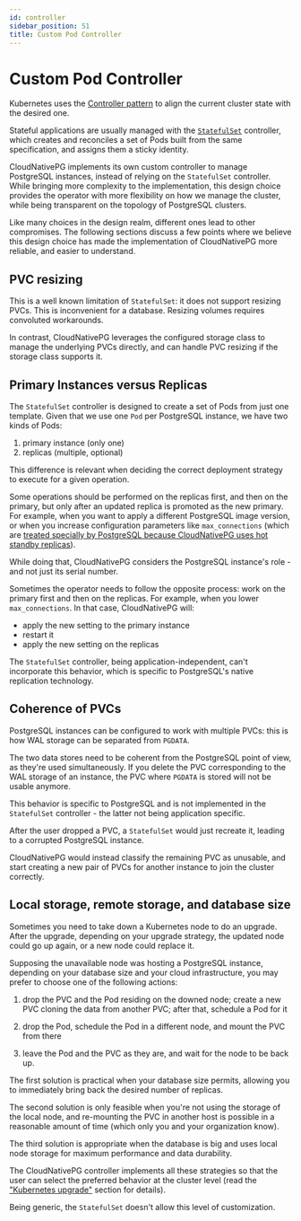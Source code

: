 ```yaml
---
id: controller
sidebar_position: 51
title: Custom Pod Controller
---
```


# Custom Pod Controller
<!-- SPDX-License-Identifier: CC-BY-4.0 -->

Kubernetes uses the
[Controller pattern](https://kubernetes.io/docs/concepts/architecture/controller/)
to align the current cluster state with the desired one.

Stateful applications are usually managed with the
[`StatefulSet`](https://kubernetes.io/docs/concepts/workloads/controllers/statefulset/)
controller, which creates and reconciles a set of Pods built from the same
specification, and assigns them a sticky identity.

CloudNativePG implements its own custom controller to manage PostgreSQL
instances, instead of relying on the `StatefulSet` controller.
While bringing more complexity to the implementation, this design choice
provides the operator with more flexibility on how we manage the cluster,
while being transparent on the topology of PostgreSQL clusters.

Like many choices in the design realm, different ones lead to other
compromises. The following sections discuss a few points where we believe
this design choice has made the implementation of CloudNativePG
more reliable, and easier to understand.

## PVC resizing

This is a well known limitation of `StatefulSet`: it does not support resizing
PVCs. This is inconvenient for a database. Resizing volumes requires
convoluted workarounds.

In contrast, CloudNativePG leverages the configured storage class to
manage the underlying PVCs directly, and can handle PVC resizing if
the storage class supports it.

## Primary Instances versus Replicas

The `StatefulSet` controller is designed to create a set of Pods
from just one template. Given that we use one `Pod` per PostgreSQL instance,
we have two kinds of Pods:

1. primary instance (only one)
2. replicas (multiple, optional)

This difference is relevant when deciding the correct deployment strategy to
execute for a given operation.

Some operations should be performed on the replicas first,
and then on the primary, but only after an updated replica is promoted
as the new primary.
For example, when you want to apply a different PostgreSQL image version,
or when you increase configuration parameters like `max_connections` (which are
[treated specially by PostgreSQL because CloudNativePG uses hot standby
replicas](https://www.postgresql.org/docs/current/hot-standby.html)).

While doing that, CloudNativePG considers the PostgreSQL instance's
role - and not just its serial number.

Sometimes the operator needs to follow the opposite process: work on the
primary first and then on the replicas. For example, when you
lower `max_connections`. In that case, CloudNativePG will:

- apply the new setting to the primary instance
- restart it
- apply the new setting on the replicas

The `StatefulSet` controller, being application-independent, can't
incorporate this behavior, which is specific to PostgreSQL's native
replication technology.

## Coherence of PVCs

PostgreSQL instances can be configured to work with multiple PVCs: this is how
WAL storage can be separated from `PGDATA`.

The two data stores need to be coherent from the PostgreSQL point of view,
as they're used simultaneously. If you delete the PVC corresponding to
the WAL storage of an instance, the PVC where `PGDATA` is stored will not be
usable anymore.

This behavior is specific to PostgreSQL and is not implemented in the
`StatefulSet` controller - the latter not being application specific.

After the user dropped a PVC, a `StatefulSet` would just recreate it, leading
to a corrupted PostgreSQL instance.

CloudNativePG would instead classify the remaining PVC as unusable, and
start creating a new pair of PVCs for another instance to join the cluster
correctly.

## Local storage, remote storage, and database size

Sometimes you need to take down a Kubernetes node to do an upgrade.
After the upgrade, depending on your upgrade strategy, the updated node
could go up again, or a new node could replace it.

Supposing the unavailable node was hosting a PostgreSQL instance,
depending on your database size and your cloud infrastructure, you
may prefer to choose one of the following actions:

1. drop the PVC and the Pod residing on the downed node;
   create a new PVC cloning the data from another PVC;
   after that, schedule a Pod for it

2. drop the Pod, schedule the Pod in a different node, and mount
   the PVC from there

3. leave the Pod and the PVC as they are, and wait for the node to
   be back up.

The first solution is practical when your database size permits, allowing
you to immediately bring back the desired number of replicas.

The second solution is only feasible when you're not using the storage of the
local node, and re-mounting the PVC in another host is possible in a reasonable
amount of time (which only you and your organization know).

The third solution is appropriate when the database is big and uses local
node storage for maximum performance and data durability.

The CloudNativePG controller implements all these strategies so that the
user can select the preferred behavior at the cluster level (read the
["Kubernetes upgrade"](kubernetes_upgrade.md) section for details).

Being generic, the `StatefulSet` doesn't allow this level of
customization.
